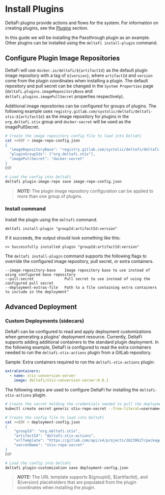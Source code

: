 # Install Plugins

DeltaFi plugins provide actions and flows for the system. For information on creating plugins, see the [Plugins](/plugins) section.

In this guide we will be installing the Passthrough plugin as an example. Other plugins can be installed using the `deltafi install-plugin` command.


## Configure Plugin Image Repositories
DeltaFi will use `docker.io/deltafi/${artifactId}` as the default plugin image repository with a tag of `${version}`, where `artifactId` and `version` come from the plugin coordinates when installing a plugin. The default repository and pull secret can be changed in the `System Properties` page (`deltafi.plugins.imageRepositoryBase` and `deltafi.plugins.imagePullSecret` properties respectively).

Additional image repositories can be configured for groups of plugins. The following example uses `registry.gitlab.com/systolic/deltafi/deltafi-stix:${artifactId}` as the image repository for plugins in the `org.deltafi.stix` group and `docker-secret` will be used as the imagePullSecret.

```bash
# Create the image repository config file to load into DeltaFi
cat <<EOF > image-repo-config.json
{
  "imageRepositoryBase": "registry.gitlab.com/systolic/deltafi/deltafi-stix",
  "pluginGroupIds": ["org.deltafi.stix"],
  "imagePullSecret": "docker-secret"
}
EOF

# Load the config into DeltaFi
deltafi plugin-image-repo save image-repo-config.json
```

> **_NOTE:_**  The plugin image repository configuration can be applied to more than one group of plugins.

### Install command
Install the plugin using the `deltafi` command.

```
deltafi install-plugin "groupId:artifactId:version"
```

If it succeeds, the output should look something like this:

```
>> Successfully installed plugin "groupId:artifactId:version"
```

The `deltafi install-plugin` command supports the following flags to override the configured image repository, pull secret, or extra containers.
```
--image-repository-base    Image repository base to use instead of using configured base repository
--pull-secret              Pull secret to use instead of using the configured pull secret
--deployment-extras-file   Path to a file containing extra containers to include in the deployment"
```

## Advanced Deployment

### Custom Deployments (sidecars)

DeltaFi can be configured to read and apply deployment customizations when generating a plugins' deployment resource. Currently, DeltaFi supports adding additional containers to the standard plugin deployment. In the following example, DeltaFi is configured to read the extra containers needed to run the `deltafi-stix-actions` plugin from a GitLab repository.

Sample: Extra containers required to run the `deltafi-stix-actions` plugin:
```yaml
extraContainers:
  - name: stix-conversion-server
    image: deltafi/stix-conversion-server:0.0.1
```

The following steps are used to configure DeltaFi for installing the `deltafi-stix-actions` plugin.
```bash
# Create the secret holding the credentials needed to pull the deployment-extras.yaml file
kubectl create secret generic stix-repo-secret --from-literal=username=${TOKEN_NAME} --from-literal=password=${TOKEN_VALUE} --namespace deltafi

# Create the config file to load into DeltaFi
cat <<EOF > deployment-config.json
{
    "groupId": "org.deltafi.stix",
    "artifactId": "deltafi-stix-actions",
    "urlTemplate": "https://gitlab.com/api/v4/projects/26239627/packages/generic/deltafi-stix/0.0.1/deployment-extras.yaml",
    "secretName": "stix-repo-secret"
}
EOF

# Load the config into DeltaFi
deltafi plugin-customization save deployment-config.json
```

> **_NOTE:_**  The URL template supports ${groupId}, ${artifactId}, and ${version} placeholders that are populated from the plugin coordinates when installing the plugin.